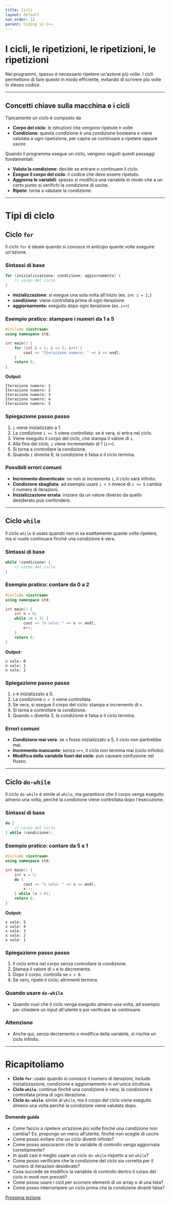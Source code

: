 ```yaml
---
title: Cicli
layout: default
nav_order: 12
parent: Coding in C++
---
```

# I cicli, le ripetizioni, le ripetizioni, le ripetizioni

Nei programmi, spesso è necessario ripetere un'azione più volte. I cicli permettono di fare questo in modo efficiente, evitando di scrivere più volte lo stesso codice.

---

## Concetti chiave sulla macchina e i cicli

Tipicamente un ciclo è composto da
- **Corpo del ciclo**: le istruzioni che vengono ripetute n volte
- **Condizione**: questa condizione è una condizione booleana e viene valutata a ogni ripetizione, per capire se continuare a ripetere oppure uscire

Quando il programma esegue un ciclo, vengono seguiti questi passaggi fondamentali:

- **Valuta la condizione**: decide se entrare o continuare il ciclo.
- **Esegue il corpo del ciclo**: il codice che deve essere ripetuto.
- **Aggiorna le variabili**: spesso si modifica una variabile in modo che a un certo punto si verifichi la condizione di uscita.
- **Ripete**: torna a valutare la condizione.


---
# Tipi di ciclo

## Ciclo `for`

Il ciclo `for` è ideale quando si conosce in anticipo quante volte eseguire un'azione.

### Sintassi di base

```cpp
for (inizializzazione; condizione; aggiornamento) {
    // corpo del ciclo
}
```

- **inizializzazione**: si esegue una sola volta all'inizio (es. `int i = 1;`)
- **condizione**: viene controllata prima di ogni iterazione
- **aggiornamento**: eseguito dopo ogni iterazione (es. `i++`)

### Esempio pratico: stampare i numeri da 1 a 5

```cpp
#include <iostream>
using namespace std;

int main() {
    for (int i = 1; i <= 5; i++) {
        cout << "Iterazione numero: " << i << endl;
    }
    return 0;
}
```

**Output:**
```
Iterazione numero: 1
Iterazione numero: 2
Iterazione numero: 3
Iterazione numero: 4
Iterazione numero: 5
```

### Spiegazione passo passo

1. `i` viene inizializzato a 1.
2. La condizione `i <= 5` viene controllata: se è vera, si entra nel ciclo.
3. Viene eseguito il corpo del ciclo, che stampa il valore di `i`.
4. Alla fine del ciclo, `i` viene incrementato di 1 (`i++`).
5. Si torna a controllare la condizione.
6. Quando `i` diventa 6, la condizione è falsa e il ciclo termina.

### Possibili errori comuni

- **Incremento dimenticato**: se non si incrementa `i`, il ciclo sarà infinito.
- **Condizione sbagliata**: ad esempio usare `i < 5` invece di `i <= 5` cambia il numero di iterazioni.
- **Inizializzazione errata**: iniziare da un valore diverso da quello desiderato può confondere.

---

## Ciclo `while`

Il ciclo `while` è usato quando non si sa esattamente quante volte ripetere, ma si vuole continuare finché una condizione è vera.

### Sintassi di base

```cpp
while (condizione) {
    // corpo del ciclo
}
```

### Esempio pratico: contare da 0 a 2

```cpp
#include <iostream>
using namespace std;

int main() {
    int n = 0;
    while (n < 3) {
        cout << "n vale: " << n << endl;
        n++;
    }
    return 0;
}
```

**Output:**
```
n vale: 0
n vale: 1
n vale: 2
```

### Spiegazione passo passo

1. `n` è inizializzato a 0.
2. La condizione `n < 3` viene controllata.
3. Se vera, si esegue il corpo del ciclo: stampa e incremento di `n`.
4. Si torna a controllare la condizione.
5. Quando `n` diventa 3, la condizione è falsa e il ciclo termina.

### Errori comuni

- **Condizione mai vera**: se `n` fosse inizializzato a 5, il ciclo non partirebbe mai.
- **Incremento mancante**: senza `n++`, il ciclo non termina mai (ciclo infinito).
- **Modifica della variabile fuori dal ciclo**: può causare confusione nel flusso.

---

## Ciclo `do-while`

Il ciclo `do-while` è simile al `while`, ma garantisce che il corpo venga eseguito almeno una volta, perché la condizione viene controllata dopo l'esecuzione.

### Sintassi di base

```cpp
do {
    // corpo del ciclo
} while (condizione);
```

### Esempio pratico: contare da 5 a 1

```cpp
#include <iostream>
using namespace std;

int main() {
    int x = 5;
    do {
        cout << "x vale: " << x << endl;
        x--;
    } while (x > 0);
    return 0;
}
```

**Output:**
```
x vale: 5
x vale: 4
x vale: 3
x vale: 2
x vale: 1
```

### Spiegazione passo passo

1. Il ciclo entra nel corpo senza controllare la condizione.
2. Stampa il valore di `x` e lo decrementa.
3. Dopo il corpo, controlla se `x > 0`.
4. Se vero, ripete il ciclo; altrimenti termina.

### Quando usare `do-while`

- Quando vuoi che il ciclo venga eseguito almeno una volta, ad esempio per chiedere un input all'utente e poi verificare se continuare.

### Attenzione

- Anche qui, senza decremento o modifica della variabile, si rischia un ciclo infinito.

---

# Ricapitoliamo
- **Ciclo `for`**: usato quando si conosce il numero di iterazioni; include inizializzazione, condizione e aggiornamento in un'unica struttura.
- **Ciclo `while`**: continua finché una condizione è vera; la condizione è controllata prima di ogni iterazione.
- **Ciclo `do-while`**: simile al `while`, ma il corpo del ciclo viene eseguito almeno una volta perché la condizione viene valutata dopo.

#### Domande guida
- Come faccio a ripetere un’azione più volte finché una condizione non cambia? Es. propongo un menù all’utente, finché non sceglie di uscire
- Come posso evitare che un ciclo diventi infinito?
- Come posso assicurarmi che la variabile di controllo venga aggiornata correttamente?
- In quali casi è meglio usare un ciclo `do-while` rispetto a un `while`?
- Come posso verificare che la condizione del ciclo sia corretta per il numero di iterazioni desiderato?
- Cosa succede se modifico la variabile di controllo dentro il corpo del ciclo in modi non previsti?
- Come posso usare i cicli per scorrere elementi di un array o di una lista?
- Come posso interrompere un ciclo prima che la condizione diventi falsa?

[Prossima lezione](5-funzioni)